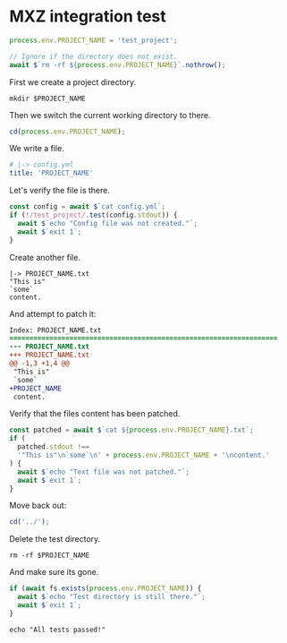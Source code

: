 # MXZ integration test

```typescript
process.env.PROJECT_NAME = 'test_project';
```

```typescript
// Ignore if the directory does not exist.
await $`rm -rf ${process.env.PROJECT_NAME}`.nothrow();
```

First we create a project directory.

```shell
mkdir $PROJECT_NAME
```

Then we switch the current working directory to there.

```typescript
cd(process.env.PROJECT_NAME);
```

We write a file.

```yaml
# |-> config.yml
title: 'PROJECT_NAME'
```

Let's verify the file is there.

```typescript
const config = await $`cat config.yml`;
if (!/test_project/.test(config.stdout)) {
  await $`echo "Config file was not created."`;
  await $`exit 1`;
}
```

Create another file.

```text
|-> PROJECT_NAME.txt
"This is"
`some`
content.
```

And attempt to patch it:

```diff
Index: PROJECT_NAME.txt
===================================================================
--- PROJECT_NAME.txt
+++ PROJECT_NAME.txt
@@ -1,3 +1,4 @@
 "This is"
 `some`
+PROJECT_NAME
 content.
```

Verify that the files content has been patched.

```typescript
const patched = await $`cat ${process.env.PROJECT_NAME}.txt`;
if (
  patched.stdout !==
  '"This is"\n`some`\n' + process.env.PROJECT_NAME + '\ncontent.'
) {
  await $`echo "Text file was not patched."`;
  await $`exit 1`;
}
```

Move back out:

```typescript
cd('../');
```

Delete the test directory.

```shell
rm -rf $PROJECT_NAME
```

And make sure its gone.

```typescript
if (await fs.exists(process.env.PROJECT_NAME)) {
  await $`echo "Test directory is still there."`;
  await $`exit 1`;
}
```

```shell
echo "All tests passed!"
```
